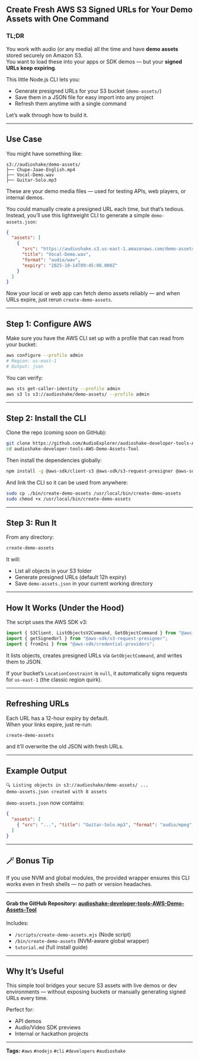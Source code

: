 ## Create Fresh AWS S3 Signed URLs for Your Demo Assets with One Command

### TL;DR
You work with audio (or any media) all the time and have **demo assets** stored securely on Amazon S3.  
You want to load these into your apps or SDK demos — but your **signed URLs keep expiring**.  

This little Node.js CLI lets you:
- Generate presigned URLs for your S3 bucket (`demo-assets/`)
- Save them in a JSON file for easy import into any project  
- Refresh them anytime with a single command

Let’s walk through how to build it.

---

## Use Case

You might have something like:
```
s3://audioshake/demo-assets/
├── Chupe-Jaae-English.mp4
├── Vocal-Demo.wav
├── Guitar-Solo.mp3
```

These are your demo media files — used for testing APIs, web players, or internal demos.

You could manually create a presigned URL each time, but that’s tedious.  
Instead, you’ll use this lightweight CLI to generate a simple `demo-assets.json`:

```json
{
  "assets": [
    {
      "src": "https://audioshake.s3.us-east-1.amazonaws.com/demo-assets/Vocal-Demo.wav?...",
      "title": "Vocal-Demo.wav",
      "format": "audio/wav",
      "expiry": "2025-10-14T09:45:00.000Z"
    }
  ]
}
```

Now your local or web app can fetch demo assets reliably — and when URLs expire, just rerun `create-demo-assets`.

---

## Step 1: Configure AWS

Make sure you have the AWS CLI set up with a profile that can read from your bucket:

```bash
aws configure --profile admin
# Region: us-east-1
# Output: json
```

You can verify:
```bash
aws sts get-caller-identity --profile admin
aws s3 ls s3://audioshake/demo-assets/ --profile admin
```

---

## Step 2: Install the CLI

Clone the repo (coming soon on GitHub):
```bash
git clone https://github.com/AudioExplorer/audioshake-developer-tools-AWS-Demo-Assets-Tool
cd audioshake-developer-tools-AWS-Demo-Assets-Tool
```

Then install the dependencies globally:
```bash
npm install -g @aws-sdk/client-s3 @aws-sdk/s3-request-presigner @aws-sdk/credential-providers
```

And link the CLI so it can be used from anywhere:
```bash
sudo cp ./bin/create-demo-assets /usr/local/bin/create-demo-assets
sudo chmod +x /usr/local/bin/create-demo-assets
```

---

## Step 3: Run It

From any directory:
```bash
create-demo-assets
```

It will:
- List all objects in your S3 folder  
- Generate presigned URLs (default 12h expiry)  
- Save `demo-assets.json` in your current working directory  

---

## How It Works (Under the Hood)

The script uses the AWS SDK v3:
```js
import { S3Client, ListObjectsV2Command, GetObjectCommand } from "@aws-sdk/client-s3";
import { getSignedUrl } from "@aws-sdk/s3-request-presigner";
import { fromIni } from "@aws-sdk/credential-providers";
```

It lists objects, creates presigned URLs via `GetObjectCommand`, and writes them to JSON.

If your bucket’s `LocationConstraint` is `null`, it automatically signs requests for `us-east-1` (the classic region quirk).

---

## Refreshing URLs

Each URL has a 12-hour expiry by default.  
When your links expire, just re-run:
```bash
create-demo-assets
```
and it’ll overwrite the old JSON with fresh URLs.

---

## Example Output

```
🔍 Listing objects in s3://audioshake/demo-assets/ ...
demo-assets.json created with 8 assets
```

`demo-assets.json` now contains:
```json
{
  "assets": [
    { "src": "...", "title": "Guitar-Solo.mp3", "format": "audio/mpeg", "expiry": "2025-10-14T10:00:00Z" }
  ]
}
```

---

## 🪄 Bonus Tip

If you use NVM and global modules, the provided wrapper ensures this CLI works even in fresh shells — no path or version headaches.

---

#### Grab the GitHub **Repository:** [audioshake-developer-tools-AWS-Demo-Assets-Tool](https://github.com/AudioExplorer/audioshake-developer-tools-AWS-Demo-Assets-Tool)  
Includes:
- `/scripts/create-demo-assets.mjs` (Node script)  
- `/bin/create-demo-assets` (NVM-aware global wrapper)  
- `tutorial.md` (full install guide)  

---

## Why It’s Useful
This simple tool bridges your secure S3 assets with live demos or dev environments — without exposing buckets or manually generating signed URLs every time.  

Perfect for:
- API demos
- Audio/Video SDK previews
- Internal or hackathon projects

---

**Tags:** `#aws` `#nodejs` `#cli` `#developers` `#audioshake`
